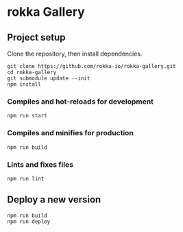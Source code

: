 # rokka Gallery

## Project setup

Clone the repository, then install dependencies.

```
git clone https://github.com/rokka-io/rokka-gallery.git
cd rokka-gallery
git submodule update --init
npm install
```

### Compiles and hot-reloads for development
```
npm run start
```

### Compiles and minifies for production
```
npm run build
```

### Lints and fixes files
```
npm run lint
```

## Deploy a new version

```
npm run build
npm run deploy
```
